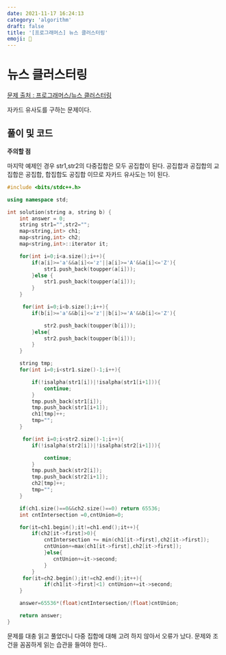 ```yaml
---
date: 2021-11-17 16:24:13
category: 'algorithm'
draft: false
title: '[프로그래머스] 뉴스 클러스터링'
emoji: 📰
---
```


# 뉴스 클러스터링

[문제 출처 : 프로그래머스/뉴스 클러스터링](https://programmers.co.kr/learn/courses/30/lessons/17677)

자카드 유사도를 구하는 문제이다.

## 풀이 및 코드

**주의할 점**

마지막 예제인 경우 str1,str2의 다중집합은 모두 공집합이 된다.
공집합과 공집합의 교집합은 공집합, 합집합도 공집합 이므로 자카드 유사도는 1이 된다.

```cpp
#include <bits/stdc++.h>

using namespace std;

int solution(string a, string b) {
    int answer = 0;
    string str1="",str2="";
    map<string,int> ch1;
    map<string,int> ch2;
    map<string,int>::iterator it;

    for(int i=0;i<a.size();i++){
        if(a[i]>='a'&&a[i]<='z'||a[i]>='A'&&a[i]<='Z'){
            str1.push_back(toupper(a[i]));
        }else {
            str1.push_back(toupper(a[i]));
        }
    }

     for(int i=0;i<b.size();i++){
        if(b[i]>='a'&&b[i]<='z'||b[i]>='A'&&b[i]<='Z'){

            str2.push_back(toupper(b[i]));
        }else{
            str2.push_back(toupper(b[i]));
        }
    }

    string tmp;
    for(int i=0;i<str1.size()-1;i++){

        if(!isalpha(str1[i])|!isalpha(str1[i+1])){
            continue;
        }
        tmp.push_back(str1[i]);
        tmp.push_back(str1[i+1]);
        ch1[tmp]++;
        tmp="";
    }

     for(int i=0;i<str2.size()-1;i++){
        if(!isalpha(str2[i])|!isalpha(str2[i+1])){

            continue;
        }
        tmp.push_back(str2[i]);
        tmp.push_back(str2[i+1]);
        ch2[tmp]++;
        tmp="";
    }

    if(ch1.size()==0&&ch2.size()==0) return 65536;
    int cntIntersection =0,cntUnion=0;

    for(it=ch1.begin();it!=ch1.end();it++){
        if(ch2[it->first]>0){
            cntIntersection += min(ch1[it->first],ch2[it->first]);
            cntUnion+=max(ch1[it->first],ch2[it->first]);
            }else{
               cntUnion+=it->second;
            }
        }
     for(it=ch2.begin();it!=ch2.end();it++){
            if(ch1[it->first]<1) cntUnion+=it->second;
    }

    answer=65536*(float)cntIntersection/(float)cntUnion;

    return answer;
}
```

문제를 대충 읽고 풀었더니 다중 집합에 대해 고려 하지 않아서 오류가 났다.
문제와 조건을 꼼꼼하게 읽는 습관을 들여야 한다..
